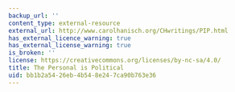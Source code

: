 ```yaml
---
backup_url: ''
content_type: external-resource
external_url: http://www.carolhanisch.org/CHwritings/PIP.html
has_external_licence_warning: true
has_external_license_warning: true
is_broken: ''
license: https://creativecommons.org/licenses/by-nc-sa/4.0/
title: The Personal is Political
uid: bb1b2a54-26eb-4b54-8e24-7ca90b763e36
---
```

